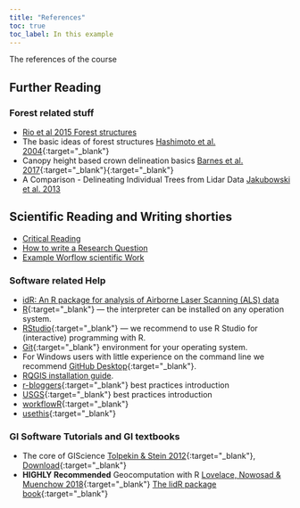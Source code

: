 ```yaml
---
title: "References"
toc: true
toc_label: In this example
---
```



The references of the course


<!--more-->


## Further Reading 

### Forest related stuff 
 * [Rio et al 2015 Forest structures](http://waldwachstum.wzw.tum.de/fileadmin/publications/2015_del.Rio_etal_Characterization_of.pdf)
 * The basic ideas of forest structures [Hashimoto et al. 2004](https://www.scirp.org/(S(czeh2tfqyw2orz553k1w0r45))/reference/ReferencesPapers.aspx?ReferenceID=493763){:target="_blank"}
 * Canopy height based crown delineation basics [Barnes et al. 2017](http://dx.doi.org/10.3390/rs9030231){:target="_blank"}{:target="_blank"}
 * A Comparison - Delineating Individual Trees from Lidar Data [Jakubowski et al. 2013](https://www.mdpi.com/2072-4292/5/9/4163)
 
 

 
## Scientific Reading and Writing shorties

* [Critical Reading](https://writingcenter.gmu.edu/guides/critical-reading)
* [How to write a Research Question](https://writingcenter.gmu.edu/guides/how-to-write-a-research-question)
* [Example Worflow scientific Work](https://libraries.indiana.edu/sites/default/files/Develop_a_Research_Question.pdf)

### Software related Help
  * [idR: An R package for analysis of Airborne Laser Scanning (ALS) data](https://www.sciencedirect.com/science/article/pii/S0034425720304314#f0015)
  * [R](https://cran.r-project.org/){:target="_blank"} — the interpreter can be installed on any operation system.
  * [RStudio](https://www.rstudio.com/){:target="_blank"} — we recommend to use R Studio for (interactive) programming with R.
  * [Git](https://git-scm.com/downloads){:target="_blank"} environment for your operating system. 
  * For Windows users with little experience on the command line we recommend [GitHub Desktop](https://desktop.github.com/){:target="_blank"}.
  * [RQGIS installation guide](https://github.com/jannes-m/RQGIS/blob/master/vignettes/install_guide.Rmd).
  * [r-bloggers](https://www.r-bloggers.com/r-code-best-practices/){:target="_blank"} best practices introduction
  * [USGS](https://owi.usgs.gov/blog/intro-best-practices/){:target="_blank"} best practices introduction
  * [workflowR](https://jdblischak.github.io/workflowr/){:target="_blank"}
  * [usethis](https://usethis.r-lib.org/){:target="_blank"} 

### GI Software Tutorials and GI textbooks
 * The core of GIScience [Tolpekin & Stein 2012](http://ftp.itc.nl/pub/ders/CoreBook2014_metadata.pdf){:target="_blank"}, [Download](ftp://ftp.itc.nl/pub/ders/CoreBook2014_metadata.pdf){:target="_blank"} 
 * **HIGHLY Recommended**  Geocomputation with R [Lovelace, Nowosad & Muenchow 2018](https://geocompr.robinlovelace.net/){:target="_blank"}
[The lidR package book](https://jean-romain.github.io/lidRbook/){:target="_blank"}



  